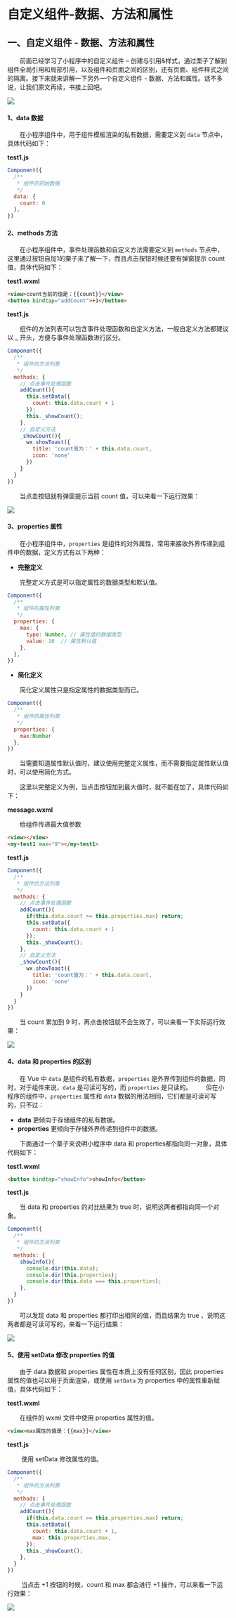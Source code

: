 #  自定义组件-数据、方法和属性

## 一、自定义组件 - 数据、方法和属性

  前面已经学习了小程序中的自定义组件 – 创建与引用&样式，通过栗子了解到组件全局引用和局部引用，以及组件和页面之间的区别，还有页面、组件样式之间的隔离。接下来就来讲解一下另外一个自定义组件 - 数据、方法和属性。话不多说，让我们原文再续，书接上回吧。

![](https://blogwnx-bucket.oss-cn-beijing.aliyuncs.com/img/c8bde1a1ee5e49b89554490a67e354bf.gif)

#### 1、data 数据

  在小程序组件中，用于组件模板渲染的私有数据，需要定义到 `data` 节点中，具体代码如下：

**test1.js**

```javascript
Component({
  /**
   * 组件的初始数据
   */
  data: {
    count: 0
  },
})
```

#### 2、methods 方法

  在小程序组件中，事件处理函数和自定义方法需要定义到 `methods` 节点中，这里通过按钮自加1的栗子来了解一下，而且点击按钮时候还要有弹窗提示 count 值，具体代码如下：

**test1.wxml**

```html
<view>count当前的值是：{{count}}</view>
<button bindtap="addCount">+1</button>
```

**test1.js**

  组件的方法列表可以包含事件处理函数和自定义方法，一般自定义方法都建议以 _ 开头，方便与事件处理函数进行区分。

```javascript
Component({
  /**
   * 组件的方法列表
   */
  methods: {
    // 点击事件处理函数
    addCount(){
      this.setData({
        count: this.data.count + 1
      });
      this._showCount();
    },
    // 自定义方法
    _showCount(){
      wx.showToast({
        title: 'count值为：' + this.data.count,
        icon: 'none'
      })
    }
  }
})
```

  当点击按钮就有弹窗提示当前 count 值，可以来看一下运行效果：

![](https://blogwnx-bucket.oss-cn-beijing.aliyuncs.com/img/83835382181e4b298e87bb32398eff0a%5B1%5D.png)



#### 3、properties 属性

  在小程序组件中，`properties` 是组件的对外属性，常用来接收外界传递到组件中的数据，定义方式有以下两种：

- **完整定义**

  完整定义方式是可以指定属性的数据类型和默认值。

```javascript
Component({
  /**
   * 组件的属性列表
   */
  properties: {
    max: {
      type: Number, // 属性值的数据类型
      value: 10  // 属性默认值
    },
  },
})
```

- **简化定义**

  简化定义属性只是指定属性的数据类型而已。

```javascript
Component({
  /**
   * 组件的属性列表
   */
  properties: {
    max:Number 
  },
})
```

  当需要知道属性默认值时，建议使用完整定义属性，而不需要指定属性默认值时，可以使用简化方式。

  这里以完整定义为例，当点击按钮加到最大值时，就不能在加了，具体代码如下：

**message.wxml**

  给组件传递最大值参数

```html
<view></view>
<my-test1 max="9"></my-test1>
```

**test1.js**

```javascript
Component({
  /**
   * 组件的方法列表
   */
  methods: {
    // 点击事件处理函数
    addCount(){
      if(this.data.count >= this.properties.max) return;
      this.setData({
        count: this.data.count + 1
      });
      this._showCount();
    },
    // 自定义方法
    _showCount(){
      wx.showToast({
        title: 'count值为：' + this.data.count,
        icon: 'none'
      })
    }
  }
})
```

  当 count 累加到 9 时，再点击按钮就不会生效了，可以来看一下实际运行效果：

![](https://blogwnx-bucket.oss-cn-beijing.aliyuncs.com/img/f860712d797047fb82e61d700480a316%5B1%5D.gif)



#### 4、data 和 properties 的区别

  在 Vue 中 `data` 是组件的私有数据，`properties` 是外界传到组件的数据，同时，对于组件来说，`data` 是可读可写的，而 `properties` 是只读的。
  但在小程序的组件中，`properties` 属性和 `data` 数据的用法相同，它们都是可读可写的，只不过：

- **data** 更倾向于存储组件的私有数据。
- **properties** 更倾向于存储外界传递到组件中的数据。

  下面通过一个栗子来说明小程序中 data 和 properties都指向同一对象，具体代码如下：

**test1.wxml**

```html
<button bindtap="showInfo">showInfo</button>
```

**test1.js**

  当 data 和 properties 的对比结果为 true 时，说明这两者都指向同一个对象。

```javascript
Component({
  /**
   * 组件的方法列表
   */
  methods: {
    showInfo(){
      console.dir(this.data);
      console.dir(this.properties);
      console.dir(this.data === this.properties);
    },
  }
})
```

  可以发现 data 和 properties 都打印出相同的值，而且结果为 true ，说明这两者都是可读可写的，来看一下运行结果：

![](https://blogwnx-bucket.oss-cn-beijing.aliyuncs.com/img/c8db428b1203494995d73b10e7a3e644%5B1%5D.png)



#### 5、使用 setData 修改 properties 的值

  由于 data 数据和 properties 属性在本质上没有任何区别，因此 properties 属性的值也可以用于页面渲染，或使用 `setData` 为 properties 中的属性重新赋值，具体代码如下：

**test1.wxml**

  在组件的 wxml 文件中使用 properties 属性的值。

```html
<view>max属性的值是：{{max}}</view>
```

**test1.js**

   使用 setData 修改属性的值。

```javascript
Component({
  /**
   * 组件的方法列表
   */
  methods: {
    // 点击事件处理函数
    addCount(){
      if(this.data.count >= this.properties.max) return;
      this.setData({
        count: this.data.count + 1,
        max: this.properties.max,
      });
      this._showCount();
    },
  }
})
```

   当点击 +1 按钮的时候，count 和 max 都会进行 +1 操作，可以来看一下运行效果：



![](https://blogwnx-bucket.oss-cn-beijing.aliyuncs.com/img/8153492e57404df8b48796080112e670%5B1%5D.png)